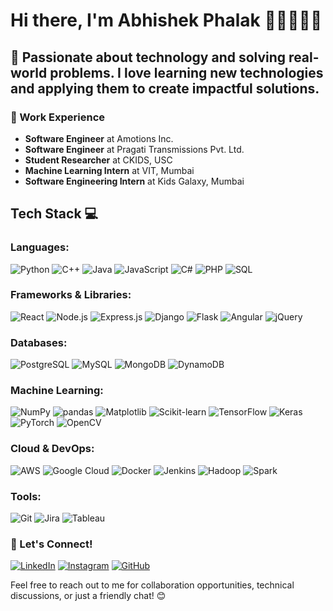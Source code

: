 # Hi there, I'm Abhishek Phalak 👋🏼👨🏻‍💻

## 🚀 Passionate about technology and solving real-world problems. I love learning new technologies and applying them to create impactful solutions.

### 💼 Work Experience
- **Software Engineer** at Amotions Inc.
- **Software Engineer** at Pragati Transmissions Pvt. Ltd.
- **Student Researcher** at CKIDS, USC  
- **Machine Learning Intern** at VIT, Mumbai  
- **Software Engineering Intern** at Kids Galaxy, Mumbai

## Tech Stack 💻

### Languages:
![Python](https://img.shields.io/badge/Python-3776AB?style=flat&logo=python&logoColor=white)
![C++](https://img.shields.io/badge/C%2B%2B-00599C?style=flat&logo=c%2B%2B&logoColor=white)
![Java](https://img.shields.io/badge/Java-007396?style=flat&logo=java&logoColor=white)
![JavaScript](https://img.shields.io/badge/JavaScript-F7DF1E?style=flat&logo=javascript&logoColor=black)
![C#](https://img.shields.io/badge/C%23-239120?style=flat&logo=c-sharp&logoColor=white)
![PHP](https://img.shields.io/badge/PHP-777BB4?style=flat&logo=php&logoColor=white)
![SQL](https://img.shields.io/badge/SQL-4479A1?style=flat&logo=mysql&logoColor=white)

### Frameworks & Libraries:
![React](https://img.shields.io/badge/React-61DAFB?style=flat&logo=react&logoColor=black)
![Node.js](https://img.shields.io/badge/Node.js-339933?style=flat&logo=node.js&logoColor=white)
![Express.js](https://img.shields.io/badge/Express.js-000000?style=flat&logo=express&logoColor=white)
![Django](https://img.shields.io/badge/Django-092D44?style=flat&logo=django&logoColor=white)
![Flask](https://img.shields.io/badge/Flask-000000?style=flat&logo=flask&logoColor=white)
![Angular](https://img.shields.io/badge/Angular-DD0031?style=flat&logo=angular&logoColor=white)
![jQuery](https://img.shields.io/badge/jQuery-0769AD?style=flat&logo=jquery&logoColor=white)

### Databases:
![PostgreSQL](https://img.shields.io/badge/PostgreSQL-4169E1?style=flat&logo=postgresql&logoColor=white)
![MySQL](https://img.shields.io/badge/MySQL-4479A1?style=flat&logo=mysql&logoColor=white)
![MongoDB](https://img.shields.io/badge/MongoDB-47A248?style=flat&logo=mongodb&logoColor=white)
![DynamoDB](https://img.shields.io/badge/DynamoDB-4053D6?style=flat&logo=amazondynamodb&logoColor=white)

### Machine Learning:
![NumPy](https://img.shields.io/badge/NumPy-013243?style=flat&logo=numpy&logoColor=white)
![pandas](https://img.shields.io/badge/pandas-150458?style=flat&logo=pandas&logoColor=white)
![Matplotlib](https://img.shields.io/badge/Matplotlib-003366?style=flat&logo=matplotlib&logoColor=white)
![Scikit-learn](https://img.shields.io/badge/Scikit-learn-F7931E?style=flat&logo=scikit-learn&logoColor=white)
![TensorFlow](https://img.shields.io/badge/TensorFlow-FF6F00?style=flat&logo=tensorflow&logoColor=white)
![Keras](https://img.shields.io/badge/Keras-D00000?style=flat&logo=keras&logoColor=white)
![PyTorch](https://img.shields.io/badge/PyTorch-EE4C2C?style=flat&logo=pytorch&logoColor=white)
![OpenCV](https://img.shields.io/badge/OpenCV-5C3EE8?style=flat&logo=opencv&logoColor=white)

### Cloud & DevOps:
![AWS](https://img.shields.io/badge/AWS-232F3E?style=flat&logo=amazonaws&logoColor=white)
![Google Cloud](https://img.shields.io/badge/Google_Cloud-4285F4?style=flat&logo=google-cloud&logoColor=white)
![Docker](https://img.shields.io/badge/Docker-2496ED?style=flat&logo=docker&logoColor=white)
![Jenkins](https://img.shields.io/badge/Jenkins-D24939?style=flat&logo=jenkins&logoColor=white)
![Hadoop](https://img.shields.io/badge/Hadoop-66CCFF?style=flat&logo=hadoop&logoColor=white)
![Spark](https://img.shields.io/badge/Spark-E25A1C?style=flat&logo=apache-spark&logoColor=white)

### Tools:
![Git](https://img.shields.io/badge/Git-F05032?style=flat&logo=git&logoColor=white)
![Jira](https://img.shields.io/badge/Jira-0052CC?style=flat&logo=jira&logoColor=white)
![Tableau](https://img.shields.io/badge/Tableau-E97627?style=flat&logo=tableau&logoColor=white)

### 🌱 Let's Connect!
[![LinkedIn](https://img.shields.io/badge/LinkedIn-0077B5?style=flat&logo=linkedin&logoColor=white)](https://www.linkedin.com/in/abhishek-phalak) 
[![Instagram](https://img.shields.io/badge/Instagram-E4405F?style=flat&logo=instagram&logoColor=white)](https://www.instagram.com/abhisheky_1510/)
[![GitHub](https://img.shields.io/badge/GitHub-000000?style=flat&logo=github&logoColor=white)](https://github.com/AbhishekyPhalak)

Feel free to reach out to me for collaboration opportunities, technical discussions, or just a friendly chat! 😊

